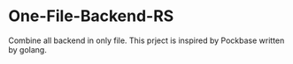 # One-File-Backend-RS
Combine all backend in only file. 
This prject is inspired by Pockbase written by golang.
